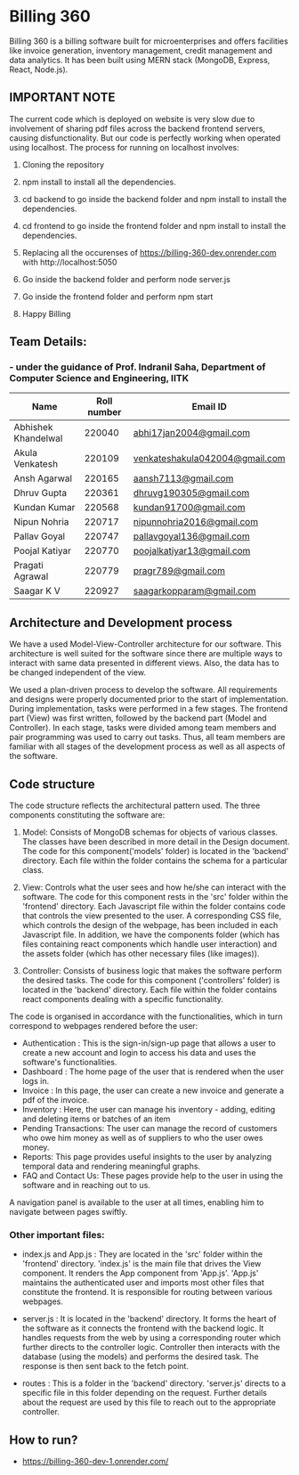 # Billing 360

Billing 360 is a billing software built for microenterprises and offers facilities like invoice generation, inventory management, credit management and data analytics. It has been built using MERN stack (MongoDB, Express, React, Node.js).

## IMPORTANT NOTE
The current code which is deployed on website is very slow due to involvement of sharing pdf files across the backend frontend servers, causing disfunctionality. But our code is perfectly working when operated using localhost. The process for running on localhost involves:

1) Cloning the repository

2) npm install to install all the dependencies.

3) cd backend to go inside the backend folder and npm install to install the dependencies.

4) cd frontend to go inside the frontend folder and npm install to install the dependencies.

5) Replacing all the occurenses of https://billing-360-dev.onrender.com with http://localhost:5050

6) Go inside the backend folder and perform node server.js

7) Go inside the frontend folder and perform npm start

8) Happy Billing

## Team Details:

### - under the guidance of Prof. Indranil Saha, Department of Computer Science and Engineering, IITK

Name                | Roll number | Email ID
--------------------|-------------|-------------------------------
Abhishek Khandelwal | 220040      | abhi17jan2004@gmail.com
Akula Venkatesh     | 220109      | venkateshakula042004@gmail.com
Ansh Agarwal        | 220165      | aansh7113@gmail.com
Dhruv Gupta         | 220361      | dhruvg190305@gmail.com
Kundan Kumar        | 220568      | kundan91700@gmail.com
Nipun Nohria        | 220717      | nipunnohria2016@gmail.com
Pallav Goyal        | 220747      | pallavgoyal136@gmail.com
Poojal Katiyar      | 220770      | poojalkatiyar13@gmail.com
Pragati Agrawal     | 220779      | pragr789@gmail.com
Saagar K V          | 220927      | saagarkopparam@gmail.com

## Architecture and Development process

We have a used Model-View-Controller architecture for our software. This architecture is well suited for the software since there are multiple ways to interact with same data presented in different views. Also, the data has to be changed independent of the view.

We used a plan-driven process to develop the software. All requirements and designs were properly documented prior to the start of implementation. 
During implementation, tasks were performed in a few stages. The frontend part (View) was first written, followed by the backend part (Model and Controller). In each stage, tasks were divided among team members and pair programming was used to carry out tasks. Thus, all team members are familiar with all stages of the development process as well as all aspects of the software.

## Code structure

The code structure reflects the architectural pattern used. The three components constituting the software are:

1. Model: Consists of MongoDB schemas for objects of various classes. The classes have been described in more detail in the Design document. The code for this component('models' folder) is located in the 'backend' directory. Each file within the folder contains the schema for a particular class.

1. View: Controls what the user sees and how he/she can interact with the software. The code for this component rests in the 'src' folder within the 'frontend' directory. Each Javascript file within the folder contains code that controls the view presented to the user. A corresponding CSS file, which controls the design of the webpage, has been included in each Javascript file. In addition, we have the components folder (which has files containing react components which handle user interaction) and the assets folder (which has other necessary files (like images)).

1. Controller: Consists of business logic that makes the software perform the desired tasks. The code for this component ('controllers' folder) is located in the 'backend' directory. Each file within the folder contains react components dealing with a specific functionality. 

The code is organised in accordance with the functionalities, which in turn correspond to webpages rendered before the user:

* Authentication : This is the sign-in/sign-up page that allows a user to create a new account and login to access his data and uses the software's functionalities.
* Dashboard : The home page of the user that is rendered when the user logs in.
* Invoice : In this page, the user can create a new invoice and generate a pdf of the invoice.
* Inventory : Here, the user can manage his inventory - adding, editing and deleting items or batches of an item
* Pending Transactions: The user can manage the record of customers who owe him money as well as of suppliers to who the user owes money.
* Reports: This page provides useful insights to the user by analyzing temporal data and rendering meaningful graphs.
* FAQ and Contact Us: These pages provide help to the user in using the software and in reaching out to us.

A navigation panel is available to the user at all times, enabling him to navigate between pages swiftly.

### Other important files:

* index.js and App.js : They are located in the 'src' folder within the 'frontend' directory. 'index.js' is the main file that drives the View component. It renders the App component from 'App.js'. 'App.js' maintains the authenticated user and imports most other files that constitute the frontend. It is responsible for routing between various webpages.

* server.js : It is located in the 'backend' directory. It forms the heart of the software as it connects the frontend with the backend logic. It handles requests from the web by using a corresponding router which further directs to the controller logic. Controller then interacts with the database (using the models) and performs the desired task. The response is then sent back to the fetch point.

* routes : This is a folder in the 'backend' directory. 'server.js' directs to a specific file in this folder depending on the request. Further details about the request are used by this file to reach out to the appropriate controller.

## How to run?

* https://billing-360-dev-1.onrender.com/
